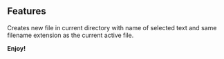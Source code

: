 ## Features

Creates new file in current directory with name of selected text and same filename extension as the current active file.

**Enjoy!**
